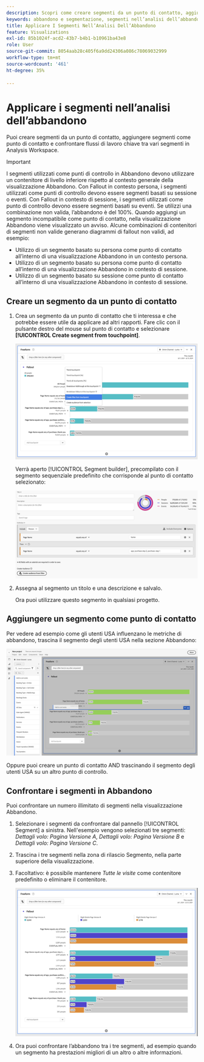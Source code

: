 ```yaml
---
description: Scopri come creare segmenti da un punto di contatto, aggiungere segmenti come punto di contatto e confrontare flussi di lavoro chiave tra vari segmenti in un’analisi di abbandono in Analysis Workspace.
keywords: abbandono e segmentazione, segmenti nell’analisi dell’abbandono, confronta i segmenti nell’abbandono
title: Applicare I Segmenti Nell’Analisi Dell’Abbandono
feature: Visualizations
exl-id: 85b1024f-acd2-43b7-b4b1-b10961ba43e8
role: User
source-git-commit: 8054aab28c405f6a9dd24306a086c78069032999
workflow-type: tm+mt
source-wordcount: '461'
ht-degree: 35%

---
```


# Applicare i segmenti nell’analisi dell’abbandono

Puoi creare segmenti da un punto di contatto, aggiungere segmenti come punto di contatto e confrontare flussi di lavoro chiave tra vari segmenti in Analysis Workspace.

>[!IMPORTANT]
>
>I segmenti utilizzati come punti di controllo in Abbandono devono utilizzare un contenitore di livello inferiore rispetto al contesto generale della visualizzazione Abbandono. Con Fallout in contesto persona, i segmenti utilizzati come punti di controllo devono essere segmenti basati su sessione o eventi. Con Fallout in contesto di sessione, i segmenti utilizzati come punto di controllo devono essere segmenti basati su eventi. Se utilizzi una combinazione non valida, l’abbandono è del 100%. Quando aggiungi un segmento incompatibile come punto di contatto, nella visualizzazione Abbandono viene visualizzato un avviso. Alcune combinazioni di contenitori di segmenti non valide generano diagrammi di fallout non validi, ad esempio:
>
>* Utilizzo di un segmento basato su persona come punto di contatto all’interno di una visualizzazione Abbandono in un contesto persona.
>* Utilizzo di un segmento basato su persona come punto di contatto all’interno di una visualizzazione Abbandono in contesto di sessione.
>* Utilizzo di un segmento basato su sessione come punto di contatto all’interno di una visualizzazione Abbandono in contesto di sessione.
<!-- Should we add B2B context here?
* [!BADGE B2B Edition]{type=Informative url="https://experienceleague.adobe.com/it/docs/analytics-platform/using/cja-overview/cja-b2b/cja-b2b-edition" newtab=true tooltip="Customer Journey Analytics B2B Edition"} Usimg a B2B container based segment as a touchpoint inside a non-container based context Fallout visualization.
* -->

## Creare un segmento da un punto di contatto

1. Crea un segmento da un punto di contatto che ti interessa e che potrebbe essere utile da applicare ad altri rapporti. Fare clic con il pulsante destro del mouse sul punto di contatto e selezionare **[!UICONTROL Create segment from touchpoint]**.

   ![Menu a discesa Punto di contatto con Crea segmento dal punto di contatto evidenziato.](assets/fallout-createfilter.png)

   Verrà aperto [!UICONTROL Segment builder], precompilato con il segmento sequenziale predefinito che corrisponde al punto di contatto selezionato:

   ![Il Generatore di segmenti visualizza il segmento sequenziale precompilato e precompilato.](assets/fallout-definefilter.png)

1. Assegna al segmento un titolo e una descrizione e salvalo.

   Ora puoi utilizzare questo segmento in qualsiasi progetto.

## Aggiungere un segmento come punto di contatto

Per vedere ad esempio come gli utenti USA influenzano le metriche di abbandono, trascina il segmento degli utenti USA nella sezione Abbandono:

![Il segmento Utenti USA selezionato ed evidenziato da trascinare nell&#39;abbandono.](assets/fallout-addfilter.png)

Oppure puoi creare un punto di contatto AND trascinando il segmento degli utenti USA su un altro punto di controllo.

## Confrontare i segmenti in Abbandono

Puoi confrontare un numero illimitato di segmenti nella visualizzazione Abbandono.

1. Selezionare i segmenti da confrontare dal pannello [!UICONTROL Segment] a sinistra. Nell&#39;esempio vengono selezionati tre segmenti: *Dettagli volo: Pagina Versione A*, *Dettagli volo: Pagina Versione B* e *Dettagli volo: Pagina Versione C*.
1. Trascina i tre segmenti nella zona di rilascio Segmento, nella parte superiore della visualizzazione.


1. Facoltativo: è possibile mantenere *Tutte le visite* come contenitore predefinito o eliminare il contenitore.

   ![Abbandono che mostra tutte le visite insieme ai due segmenti trascinati nel passaggio precedente.](assets/fallout-multiplefilters.png)

1. Ora puoi confrontare l’abbandono tra i tre segmenti, ad esempio quando un segmento ha prestazioni migliori di un altro o altre informazioni.
